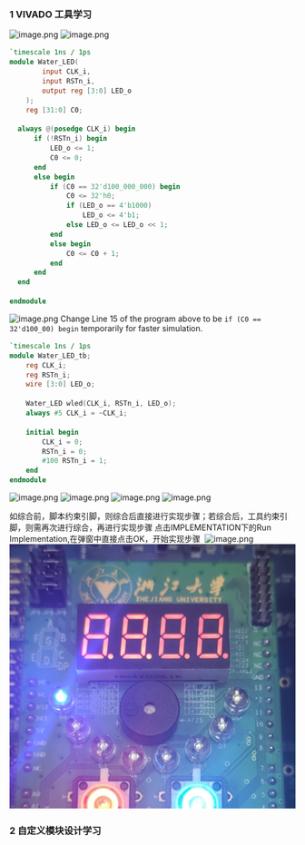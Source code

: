 
### 1 VIVADO 工具学习
![image.png](./assets/1615352465049-9165694c-99b8-441e-b034-e0b89c25f5dc.png)
![image.png](./assets/1615352593462-94c9f8ad-2d1c-4d83-b9c3-9b507ef4a776.png)
```verilog
`timescale 1ns / 1ps
module Water_LED(
        input CLK_i,
        input RSTn_i,
        output reg [3:0] LED_o
    );
    reg [31:0] C0;
    
  always @(posedge CLK_i) begin
      if (!RSTn_i) begin
          LED_o <= 1;
          C0 <= 0;
      end
      else begin
          if (C0 == 32'd100_000_000) begin
              C0 <= 32'h0;
              if (LED_o == 4'b1000)
                  LED_o <= 4'b1;
              else LED_o <= LED_o << 1;
          end
          else begin
              C0 <= C0 + 1;
          end
      end
  end

endmodule
```
![image.png](./assets/1615352948274-82b14fae-2ed5-48f9-97b3-310b90fd9631.png)
Change Line 15 of the program above to be `if (C0 == 32'd100_00) begin` temporarily for faster simulation.
```verilog
`timescale 1ns / 1ps
module Water_LED_tb;
    reg CLK_i;
    reg RSTn_i;
    wire [3:0] LED_o;
    
    Water_LED wled(CLK_i, RSTn_i, LED_o);
    always #5 CLK_i = ~CLK_i;
    
    initial begin
        CLK_i = 0;
        RSTn_i = 0;
        #100 RSTn_i = 1;
    end
endmodule
```
![image.png](./assets/1615353134768-e957ce2a-55e3-42af-9035-39f96daf2f67.png)
![image.png](./assets/1615353263138-f6b41c61-f2c3-4712-b193-134c3498358c.png)
![image.png](./assets/1615353348880-1113a009-3a60-4436-a110-3468696e8449.png)
![image.png](./assets/1615359385357-8c97ff4a-c8a9-4de3-b449-1f02a166b50d.png)

如综合前，脚本约束引脚，则综合后直接进行实现步骤；若综合后，工具约束引脚，则需再次进行综合，再进行实现步骤 点击IMPLEMENTATION下的Run Implementation,在弹窗中直接点击OK，开始实现步骤 
![image.png](./assets/1615359981633-7dd2c8bd-cdc0-4363-befd-6d0f0b54b00e.png)
![IMG_20210310_151131.jpg](./assets/1615360361979-122a8237-cf8a-4b3f-8b6a-b51286e876c4.jpeg)


### 2 自定义模块设计学习
